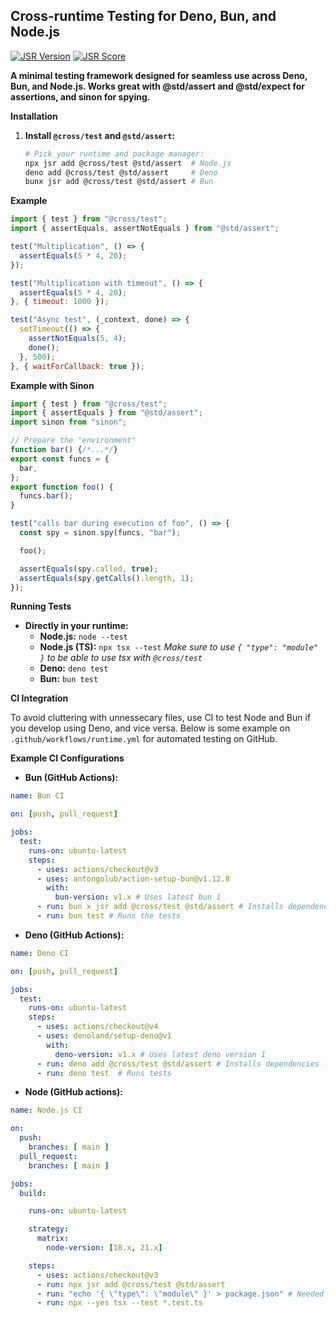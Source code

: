 ## Cross-runtime Testing for Deno, Bun, and Node.js

[![JSR Version](https://jsr.io/badges/@cross/test?v=bust)](https://jsr.io/@cross/test) [![JSR Score](https://jsr.io/badges/@cross/test/score?v=bust)](https://jsr.io/@cross/test/score)

**A minimal testing framework designed for seamless use across Deno, Bun, and Node.js. Works great with @std/assert and @std/expect for assertions, and sinon for spying.**

**Installation**

1. **Install `@cross/test` and `@std/assert`:**

   ```bash
   # Pick your runtime and package manager:
   npx jsr add @cross/test @std/assert  # Node.js
   deno add @cross/test @std/assert     # Deno
   bunx jsr add @cross/test @std/assert # Bun
   ```

**Example**

```javascript
import { test } from "@cross/test";
import { assertEquals, assertNotEquals } from "@std/assert";

test("Multiplication", () => {
  assertEquals(5 * 4, 20);
});

test("Multiplication with timeout", () => {
  assertEquals(5 * 4, 20);
}, { timeout: 1000 });

test("Async test", (_context, done) => {
  setTimeout(() => {
    assertNotEquals(5, 4);
    done();
  }, 500);
}, { waitForCallback: true });
```

**Example with Sinon**

```js
import { test } from "@cross/test";
import { assertEquals } from "@std/assert";
import sinon from "sinon";

// Prepare the "environment"
function bar() {/*...*/}
export const funcs = {
  bar,
};
export function foo() {
  funcs.bar();
}

test("calls bar during execution of foo", () => {
  const spy = sinon.spy(funcs, "bar");

  foo();

  assertEquals(spy.called, true);
  assertEquals(spy.getCalls().length, 1);
});
```

**Running Tests**

- **Directly in your runtime:**
  - **Node.js:** `node --test`
  - **Node.js (TS):** `npx tsx --test` _Make sure to use `{ "type": "module" }` to be able to use tsx with `@cross/test`_
  - **Deno:** `deno test`
  - **Bun:** `bun test`

**CI Integration**

To avoid cluttering with unnessecary files, use CI to test Node and Bun if you develop using Deno, and vice versa. Below is some example on `.github/workflows/runtime.yml` for automated testing on
GitHub.

**Example CI Configurations**

- **Bun (GitHub Actions):**

```yaml
name: Bun CI

on: [push, pull_request]

jobs:
  test:
    runs-on: ubuntu-latest
    steps:
      - uses: actions/checkout@v3
      - uses: antongolub/action-setup-bun@v1.12.8 
        with:
          bun-version: v1.x # Uses latest bun 1
      - run: bun x jsr add @cross/test @std/assert # Installs dependencies
      - run: bun test # Runs the tests
```

- **Deno (GitHub Actions):**

```yaml
name: Deno CI

on: [push, pull_request]

jobs:
  test:
    runs-on: ubuntu-latest
    steps:
      - uses: actions/checkout@v4
      - uses: denoland/setup-deno@v1
        with:
          deno-version: v1.x # Uses latest deno version 1 
      - run: deno add @cross/test @std/assert # Installs dependencies from jsr.io
      - run: deno test  # Runs tests
```

- **Node (GitHub actions):**

```yaml
name: Node.js CI

on:
  push:
    branches: [ main ]
  pull_request:
    branches: [ main ]

jobs:
  build:

    runs-on: ubuntu-latest

    strategy:
      matrix:
        node-version: [18.x, 21.x]

    steps:
      - uses: actions/checkout@v3
      - run: npx jsr add @cross/test @std/assert
      - run: "echo '{ \"type\": \"module\" }' > package.json" # Needed for tsx to work
      - run: npx --yes tsx --test *.test.ts
```
